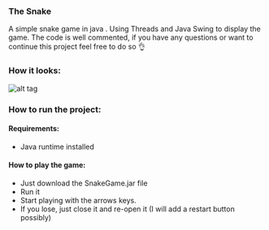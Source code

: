 ### The Snake

A simple snake game in java .
Using Threads and Java Swing to display the game.
The code is well commented, if you have any questions or want to continue this project feel free to do so 👌

### How it looks:

![alt tag](https://i.imgur.com/RVxiGad.png)

### How to run the project:

#### Requirements:

-   Java runtime installed

#### How to play the game:

-   Just download the SnakeGame.jar file
-   Run it
-   Start playing with the arrows keys.
-   If you lose, just close it and re-open it (I will add a restart button possibly)
